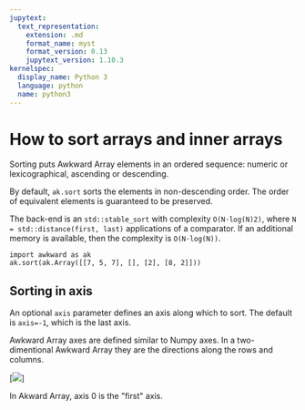 ```yaml
---
jupytext:
  text_representation:
    extension: .md
    format_name: myst
    format_version: 0.13
    jupytext_version: 1.10.3
kernelspec:
  display_name: Python 3
  language: python
  name: python3
---
```


How to sort arrays and inner arrays
===================================

Sorting puts Awkward Array elements in an ordered sequence: numeric or lexicographical, ascending or descending.

By default, `ak.sort` sorts the elements in non-descending order. The order of equivalent elements is guaranteed to be preserved.

The back-end is an `std::stable_sort` with complexity `O(N·log(N)2)`, where `N = std::distance(first, last)` applications of a comparator. If an additional memory is available, then the complexity is `O(N·log(N))`.

```{code-cell} ipython3
import awkward as ak
ak.sort(ak.Array([[7, 5, 7], [], [2], [8, 2]]))
```

Sorting in axis
---------------

An optional `axis` parameter defines an axis along which to sort. The default is `axis=-1`, which is the last axis.

Awkward Array axes are defined similar to Numpy axes. In a two-dimentional Awkward Array they are the directions along the rows and columns.

[![](img/axis.jpg)]

In Akward Array, axis 0 is the "first" axis.
